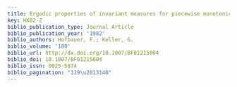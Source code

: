 ```yaml
---
title: Ergodic properties of invariant measures for piecewise monotonic transformations
key: HK82-Z
biblio_publication_type: Journal Article
biblio_publication_year: '1982'
biblio_authors: Hofbauer, F.; Keller, G.
biblio_volume: '180'
biblio_url: http://dx.doi.org/10.1007/BF01215004
biblio_doi: 10.1007/BF01215004
biblio_issn: 0025-5874
biblio_pagination: "119\u2013140"
---
```

